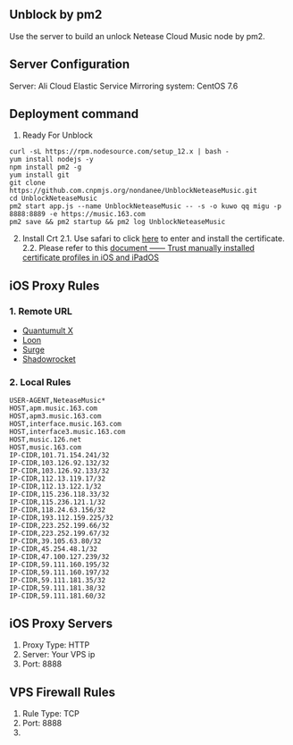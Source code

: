 ## Unblock by pm2
Use the server to build an unlock Netease Cloud Music node by pm2.
## Server Configuration
Server: Ali Cloud Elastic Service
Mirroring system: CentOS 7.6
## Deployment command
1. Ready For Unblock
```
curl -sL https://rpm.nodesource.com/setup_12.x | bash -
yum install nodejs -y
npm install pm2 -g
yum install git
git clone https://github.com.cnpmjs.org/nondanee/UnblockNeteaseMusic.git
cd UnblockNeteaseMusic
pm2 start app.js --name UnblockNeteaseMusic -- -s -o kuwo qq migu -p 8888:8889 -e https://music.163.com
pm2 save && pm2 startup && pm2 log UnblockNeteaseMusic
```
2. Install Crt
  2.1. Use safari to click [here](https://raw.githubusercontent.com/nondanee/UnblockNeteaseMusic/master/ca.crt) to enter and install the certificate.
  2.2. Please refer to this [document —— Trust manually installed certificate profiles in iOS and iPadOS](https://support.apple.com/en-us/HT204477)
## iOS Proxy Rules
### 1. Remote URL
- [Quantumult X](https://raw.githubusercontent.com/blackmatrix7/ios_rule_script/master/rule/QuantumultX/NetEaseMusic/NetEaseMusic.list)
- [Loon](https://raw.githubusercontent.com/blackmatrix7/ios_rule_script/master/rule/Loon/NetEaseMusic/NetEaseMusic.list)
- [Surge](https://raw.githubusercontent.com/blackmatrix7/ios_rule_script/master/rule/Surge/NetEaseMusic/NetEaseMusic.list)
- [Shadowrocket](https://raw.githubusercontent.com/blackmatrix7/ios_rule_script/master/rule/Shadowrocket/NetEaseMusic/NetEaseMusic.list)
### 2. Local Rules
```
USER-AGENT,NeteaseMusic*
HOST,apm.music.163.com
HOST,apm3.music.163.com
HOST,interface.music.163.com
HOST,interface3.music.163.com
HOST,music.126.net
HOST,music.163.com
IP-CIDR,101.71.154.241/32
IP-CIDR,103.126.92.132/32
IP-CIDR,103.126.92.133/32
IP-CIDR,112.13.119.17/32
IP-CIDR,112.13.122.1/32
IP-CIDR,115.236.118.33/32
IP-CIDR,115.236.121.1/32
IP-CIDR,118.24.63.156/32
IP-CIDR,193.112.159.225/32
IP-CIDR,223.252.199.66/32
IP-CIDR,223.252.199.67/32
IP-CIDR,39.105.63.80/32
IP-CIDR,45.254.48.1/32
IP-CIDR,47.100.127.239/32
IP-CIDR,59.111.160.195/32
IP-CIDR,59.111.160.197/32
IP-CIDR,59.111.181.35/32
IP-CIDR,59.111.181.38/32
IP-CIDR,59.111.181.60/32
```
## iOS Proxy Servers
1. Proxy Type: HTTP
2. Server: Your VPS ip
3. Port: 8888
## VPS Firewall Rules
1. Rule Type: TCP
2. Port: 8888
3. 
